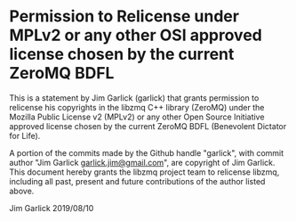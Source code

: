 # Permission to Relicense under MPLv2 or any other OSI approved license chosen by the current ZeroMQ BDFL

This is a statement by Jim Garlick (garlick)
that grants permission to relicense his copyrights in the libzmq C++
library (ZeroMQ) under the Mozilla Public License v2 (MPLv2) or any other
Open Source Initiative approved license chosen by the current ZeroMQ
BDFL (Benevolent Dictator for Life).

A portion of the commits made by the Github handle "garlick", with
commit author "Jim Garlick <garlick.jim@gmail.com>", are copyright of
Jim Garlick.  This document hereby grants the libzmq project team to
relicense libzmq, including all past, present and future contributions
of the author listed above.

Jim Garlick
2019/08/10
